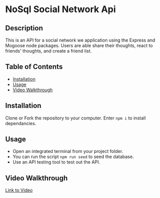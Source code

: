 # NoSql Social Network Api

## Description

This is an API for a social network we application using the Express and Mogoose node packages. Users are able share their thoughts, react to friends' thoughts, and create a friend list.

## Table of Contents

- [Installation](#installation)
- [Usage](#usage)
- [Video Walkthrough](#screenshot)

## Installation

Clone or Fork the repository to your computer. Enter `npm i` to install dependancies.

## Usage

- Open an integrated terminal from your project folder.
- You can run the script `npm run seed` to seed the database.
- Use an API testing tool to test out the API.

## Video Walkthrough

[Link to Video](https://drive.google.com/file/d/12-4T4QVlMszyxfiNK8f-NLuQvREIhCBl/view)
